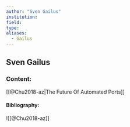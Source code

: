 ```yaml
---
author: "Sven Gailus"
institution:
field:
type:
aliases:
  - Gailus
---
```


## Sven Gailus

### Content:
[[@Chu2018-az|The Future Of Automated Ports]]

#### Bibliography:

![[@Chu2018-az]]